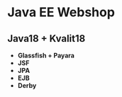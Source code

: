 # Java EE Webshop
## Java18 + Kvalit18

- **Glassfish + Payara**
- **JSF**
- **JPA**
- **EJB**
- **Derby**
